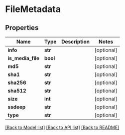 # FileMetadata

## Properties
Name | Type | Description | Notes
------------ | ------------- | ------------- | -------------
**info** | **str** |  | [optional] 
**is_media_file** | **bool** |  | [optional] 
**md5** | **str** |  | [optional] 
**sha1** | **str** |  | [optional] 
**sha256** | **str** |  | [optional] 
**sha512** | **str** |  | [optional] 
**size** | **int** |  | [optional] 
**ssdeep** | **str** |  | [optional] 
**type** | **str** |  | [optional] 

[[Back to Model list]](README.md#documentation-for-models) [[Back to API list]](README.md#documentation-for-api-endpoints) [[Back to README]](README.md)


